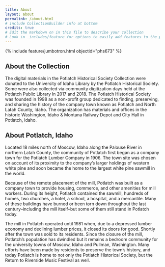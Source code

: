 ```yaml
---
title: About
layout: about
permalink: /about.html
# include CollectionBuilder info at bottom
credits: true
# Edit the markdown on in this file to describe your collection
# Look in _includes/feature for options to easily add features to the page
---
```


{% include feature/jumbotron.html objectid="phs673" %} 

## About the Collection

The digital materials in the Potlatch Historical Society Collection were donated to the University of Idaho Library by the Potlatch Historical Society. Some were also collected via community digitization days held at the Potlatch Public Library In 2017 and 2018. The Potlatch Historical Society was founded in 1998 as a non-profit group dedicated to finding, preserving, and sharing the history of the company town known as Potlatch and North Latah County, Idaho. The organization has materials and offices in the historic Washington, Idaho & Montana Railway Depot and City Hall in Potlatch, Idaho.

## About Potlatch, Idaho

Located 18 miles north of Moscow, Idaho along the Palouse River in northern Latah County, the community of Potlatch first began as a company town for the Potlatch Lumber Company in 1906. The town site was chosen on account of its proximity to the company’s larger holdings of western white pine and soon became the home to the largest white pine sawmill in the world.

Because of the remote placement of the mill, Potlatch was built as a company town to provide housing, commerce, and other amenities for mill workers. During its height, Potlatch contained the sawmill, hundreds of homes, two churches, a hotel, a school, a hospital, and a mercantile. Many of these buildings have burned or been torn down throughout the last century–including the mill itself–but some of them still stand in Potlatch today.

The mill in Potlatch operated until 1981 when, due to a depressed lumber economy and declining lumber prices, it closed its doors for good. Shortly after the town was sold to its residents. Since the closure of the mill, Potlatch’s population has dwindled but it remains a bedroom community for the university towns of Moscow, Idaho and Pullman, Washington. Many efforts have been made by residents to preserve the town’s history, and today Potlatch is home to not only the Potlatch Historical Society, but the Return to Riverside Music Festival as well.

